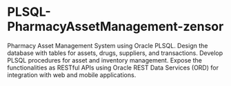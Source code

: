 # PLSQL-PharmacyAssetManagement-zensor
Pharmacy Asset Management System using Oracle PLSQL. Design the database with tables for assets, drugs, suppliers, and transactions. Develop PLSQL procedures for asset and inventory management. Expose the functionalities as RESTful APIs using Oracle REST Data Services (ORD) for integration with web and mobile applications.
